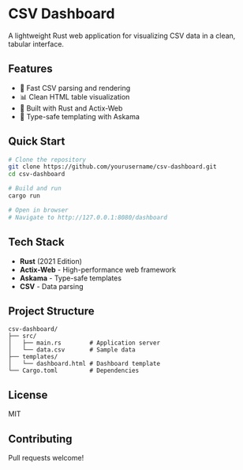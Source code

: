 # CSV Dashboard

A lightweight Rust web application for visualizing CSV data in a clean, tabular interface.

## Features
- 🚀 Fast CSV parsing and rendering
- 📊 Clean HTML table visualization
- 🦀 Built with Rust and Actix-Web
- 📝 Type-safe templating with Askama

## Quick Start

```bash
# Clone the repository
git clone https://github.com/yourusername/csv-dashboard.git
cd csv-dashboard

# Build and run
cargo run

# Open in browser
# Navigate to http://127.0.0.1:8080/dashboard
```

## Tech Stack
- **Rust** (2021 Edition)
- **Actix-Web** - High-performance web framework
- **Askama** - Type-safe templates
- **CSV** - Data parsing

## Project Structure
```
csv-dashboard/
├── src/
│   ├── main.rs        # Application server
│   └── data.csv       # Sample data
├── templates/
│   └── dashboard.html # Dashboard template
└── Cargo.toml         # Dependencies
```

## License
MIT

## Contributing
Pull requests welcome!